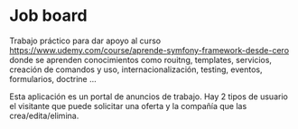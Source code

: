 # Job board

Trabajo práctico para dar apoyo al curso https://www.udemy.com/course/aprende-symfony-framework-desde-cero donde se aprenden conocimientos como rouitng, templates, servicios, creación de comandos y uso, internacionalización, testing, eventos, formularios, doctrine ...

Esta aplicación es un portal de anuncios de trabajo. Hay 2 tipos de usuario el visitante que puede solicitar una oferta y la compañía que las crea/edita/elimina. 

